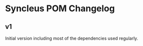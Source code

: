 # Syncleus POM Changelog

## v1

Initial version including most of the dependencies used regularly.
